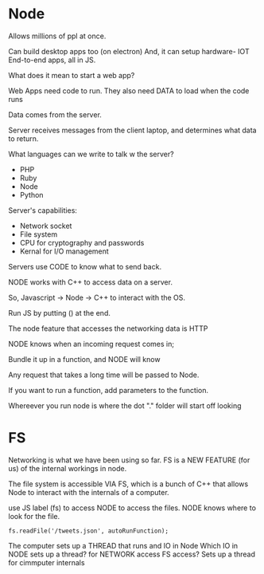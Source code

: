 # Node

Allows millions of ppl at once.

Can build desktop apps too (on electron)
And, it can setup hardware- IOT
End-to-end apps, all in JS.

What does it mean to start a web app?

Web Apps need code to run.
They also need DATA to load when the code runs

Data comes from the server.

Server receives messages from the client laptop, and determines what data to return.

What languages can we write to talk w the server?

- PHP
- Ruby
- Node
- Python

Server's capabilities:

- Network socket
- File system
- CPU for cryptography and passwords
- Kernal for I/O management


Servers use CODE to know what to send back.

NODE works with C++ to access data on a server.

So, Javascript -> Node -> C++ to interact with the OS.

Run JS by putting () at the end.

The node feature that accesses the networking data is HTTP

NODE knows when an incoming request comes in;

Bundle it up in a function, and NODE will know

Any request that takes a long time will be passed to Node.

If you want to run a function, add parameters to the function.

Whereever you run node is where the dot "." folder will start off looking

# FS

Networking is what we have been using so far.
FS is a NEW FEATURE (for us) of the internal workings in node.

The file system is accessible VIA FS, which is a bunch of C++ that allows Node to interact with the internals of a computer.

use JS label (fs) to access NODE to access the files.
NODE knows where to look for the file.

`fs.readFile('/tweets.json', autoRunFunction);`

The computer sets up a THREAD that runs and IO in Node
Which IO in NODE sets up a thread? for NETWORK access
FS access? Sets up a thread for cimmputer internals


